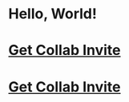 # Hello, World!

# [Get Collab Invite](https://repogate.vercel.app?owner=swellander&repo=2nd-st&installation_id=48217620)

# [Get Collab Invite](https://repogate.vercel.app?owner=swellander&repo=2nd-st&installation_id=48419546)

